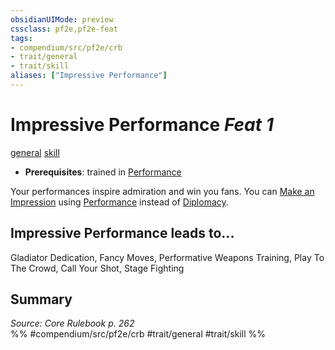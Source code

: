 ```yaml
---
obsidianUIMode: preview
cssclass: pf2e,pf2e-feat
tags:
- compendium/src/pf2e/crb
- trait/general
- trait/skill
aliases: ["Impressive Performance"]
---
```

# Impressive Performance  *Feat 1*  
[general](rules/traits/general.md)  [skill](rules/traits/skill.md)  

- **Prerequisites**: trained in [Performance](compendium/skills.md#Performance)

Your performances inspire admiration and win you fans. You can [Make an Impression](rules/actions/make-an-impression.md) using [Performance](compendium/skills.md#Performance) instead of [Diplomacy](compendium/skills.md#Diplomacy).

## Impressive Performance leads to...

Gladiator Dedication, Fancy Moves, Performative Weapons Training, Play To The Crowd, Call Your Shot, Stage Fighting

## Summary

*Source: Core Rulebook p. 262*  
%% #compendium/src/pf2e/crb #trait/general #trait/skill %%